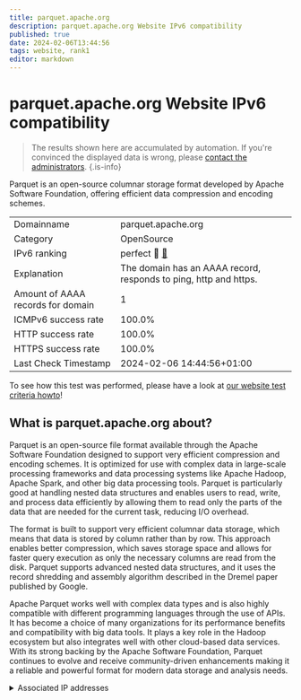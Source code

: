 ```yaml
---
title: parquet.apache.org
description: parquet.apache.org Website IPv6 compatibility
published: true
date: 2024-02-06T13:44:56
tags: website, rank1
editor: markdown
---
```


# parquet.apache.org Website IPv6 compatibility

> The results shown here are accumulated by automation. If you're convinced the displayed data is wrong, please [contact the administrators](/howto/chat). 
{.is-info}

Parquet is an open-source columnar storage format developed by Apache Software Foundation, offering efficient data compression and encoding schemes.


|   |   |
| - | - |
| Domainname | parquet.apache.org
| Category | OpenSource |
| IPv6 ranking | perfect :1st_place_medal: [🔗](/howto/ranking) |
| Explanation | The domain has an AAAA record, responds to ping, http and https. |
| Amount of AAAA records for domain | 1 |
| ICMPv6 success rate | 100.0%|
| HTTP success rate | 100.0% |
| HTTPS success rate | 100.0% |
| Last Check Timestamp | 2024-02-06 14:44:56+01:00 |

To see how this test was performed, please have a look at [our website test criteria howto](/howto/testcriteria/website)!


## What is parquet.apache.org about?
Parquet is an open-source file format available through the Apache Software Foundation designed to support very efficient compression and encoding schemes. It is optimized for use with complex data in large-scale processing frameworks and data processing systems like Apache Hadoop, Apache Spark, and other big data processing tools. Parquet is particularly good at handling nested data structures and enables users to read, write, and process data efficiently by allowing them to read only the parts of the data that are needed for the current task, reducing I/O overhead.

The format is built to support very efficient columnar data storage, which means that data is stored by column rather than by row. This approach enables better compression, which saves storage space and allows for faster query execution as only the necessary columns are read from the disk. Parquet supports advanced nested data structures, and it uses the record shredding and assembly algorithm described in the Dremel paper published by Google.

Apache Parquet works well with complex data types and is also highly compatible with different programming languages through the use of APIs. It has become a choice of many organizations for its performance benefits and compatibility with big data tools. It plays a key role in the Hadoop ecosystem but also integrates well with other cloud-based data services. With its strong backing by the Apache Software Foundation, Parquet continues to evolve and receive community-driven enhancements making it a reliable and powerful format for modern data storage and analysis needs.



<details>
<summary>Associated IP addresses</summary>

2a04:4e42::644

</details>
